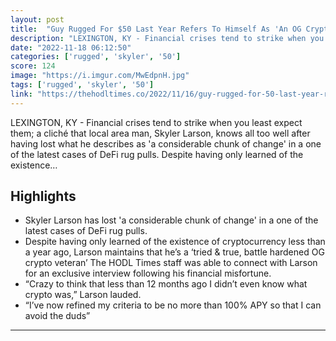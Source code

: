 ```yaml
---
layout: post
title:  "Guy Rugged For $50 Last Year Refers To Himself As 'An OG Crypto Veteran'"
description: "LEXINGTON, KY - Financial crises tend to strike when you least expect them; a cliché that local area man, Skyler Larson, knows all too well after having lost what he describes as 'a considerable chunk of change' in a one of the latest cases of DeFi rug pulls. Despite having only learned of the existence…"
date: "2022-11-18 06:12:50"
categories: ['rugged', 'skyler', '50']
score: 124
image: "https://i.imgur.com/MwEdpnH.jpg"
tags: ['rugged', 'skyler', '50']
link: "https://thehodltimes.co/2022/11/16/guy-rugged-for-50-last-year-refers-to-himself-as-an-og-crypto-veteran/"
---
```


LEXINGTON, KY - Financial crises tend to strike when you least expect them; a cliché that local area man, Skyler Larson, knows all too well after having lost what he describes as 'a considerable chunk of change' in a one of the latest cases of DeFi rug pulls. Despite having only learned of the existence…

## Highlights

- Skyler Larson has lost 'a considerable chunk of change' in a one of the latest cases of DeFi rug pulls.
- Despite having only learned of the existence of cryptocurrency less than a year ago, Larson maintains that he’s a ‘tried & true, battle hardened OG crypto veteran’ The HODL Times staff was able to connect with Larson for an exclusive interview following his financial misfortune.
- “Crazy to think that less than 12 months ago I didn’t even know what crypto was,” Larson lauded.
- “I’ve now refined my criteria to be no more than 100% APY so that I can avoid the duds”

---
